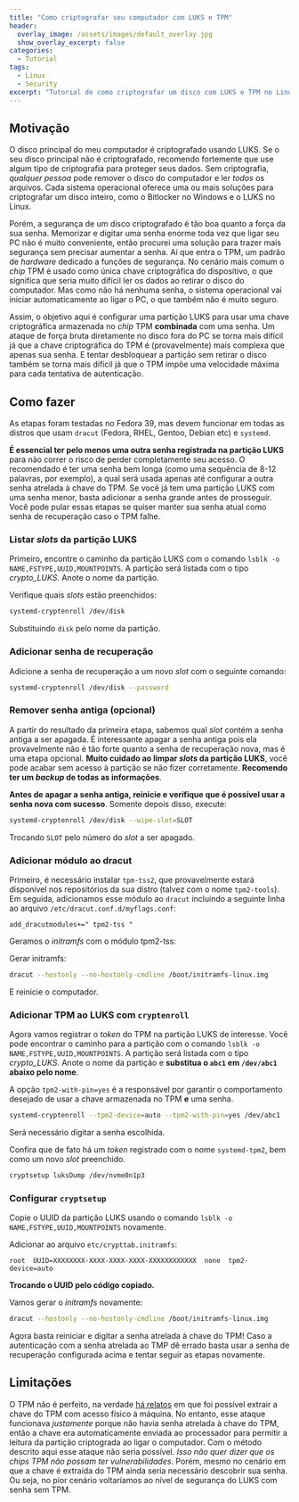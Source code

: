 ```yaml
---
title: "Como criptografar seu computador com LUKS e TPM"
header:
  overlay_image: /assets/images/default_overlay.jpg
  show_overlay_excerpt: false
categories:
  - Tutorial
tags:
  - Linux
  - Security
excerpt: "Tutorial de como criptografar um disco com LUKS e TPM no Linux"
---
```


## Motivação

O disco principal do meu computador é criptografado usando LUKS. Se o seu disco principal não é criptografado, recomendo fortemente que use algum tipo de criptografia para proteger seus dados. Sem criptografia, _qualquer pessoa_ pode remover o disco do computador e ler _todos_ os arquivos. Cada sistema operacional oferece uma ou mais soluções para criptografar um disco inteiro, como o Bitlocker no Windows e o LUKS no Linux.

Porém, a segurança de um disco criptografado é tão boa quanto a força da sua senha. Memorizar e digitar uma senha enorme toda vez que ligar seu PC não é muito conveniente, então procurei uma solução para trazer mais segurança sem precisar aumentar a senha. Aí que entra o TPM, um padrão de _hardware_ dedicado a funções de segurança. No cenário mais comum o _chip_ TPM é usado como única chave criptográfica do dispositivo, o que significa que seria muito difícil ler os dados ao retirar o disco do computador. Mas como não há nenhuma senha, o sistema operacional vai iniciar automaticamente ao ligar o PC, o que também não é muito seguro.

Assim, o objetivo aqui é configurar uma partição LUKS para usar uma chave criptográfica armazenada no _chip_ TPM **combinada** com uma senha. Um ataque de força bruta diretamente no disco fora do PC se torna mais difícil já que a chave criptográfica do TPM é (provavelmente) mais complexa que apenas sua senha. E tentar desbloquear a partição sem retirar o disco também se torna mais difícil já que o TPM impõe uma velocidade máxima para cada tentativa de autenticação.

## Como fazer

As etapas foram testadas no Fedora 39, mas devem funcionar em todas as distros que usam `dracut` (Fedora, RHEL, Gentoo, Debian etc) e `systemd`.

**É essencial ter pelo menos uma outra senha registrada na partição LUKS** para não correr o risco de perder completamente seu acesso. O recomendado é ter uma senha bem longa (como uma sequência de 8-12 palavras, por exemplo), a qual será usada apenas até configurar a outra senha atrelada à chave do TPM. Se você já tem uma partição LUKS com uma senha menor, basta adicionar a senha grande antes de prosseguir. Você pode pular essas etapas se quiser manter sua senha atual como senha de recuperação caso o TPM falhe.

### Listar _slots_ da partição LUKS

Primeiro, encontre o caminho da partição LUKS com o comando `lsblk -o NAME,FSTYPE,UUID,MOUNTPOINTS`. A partição será listada com o tipo _crypto_LUKS_. Anote o nome da partição.

Verifique quais _slots_ estão preenchidos:

```bash
systemd-cryptenroll /dev/disk
```

Substituindo `disk` pelo nome da partição.

### Adicionar senha de recuperação

Adicione a senha de recuperação a um novo _slot_ com o seguinte comando:

```bash
systemd-cryptenroll /dev/disk --password
```

### Remover senha antiga (opcional)

A partir do resultado da primeira etapa, sabemos qual _slot_ contém a senha antiga a ser apagada. É interessante apagar a senha antiga pois ela provavelmente não é tão forte quanto a senha de recuperação nova, mas é uma etapa opcional. **Muito cuidado ao limpar _slots_ da partição LUKS**, você pode acabar sem acesso à partição se não fizer corretamente. **Recomendo ter um _backup_ de todas as informações**.

**Antes de apagar a senha antiga, reinicie e verifique que é possível usar a senha nova com sucesso**. Somente depois disso, execute:

```bash
systemd-cryptenroll /dev/disk --wipe-slot=SLOT
```

Trocando `SLOT` pelo número do _slot_ a ser apagado.

### Adicionar módulo ao dracut

Primeiro, é necessário instalar `tpm-tss2`, que provavelmente estará disponível nos repositórios da sua distro (talvez com o nome `tpm2-tools`). Em seguida, adicionamos esse módulo ao `dracut` incluindo a seguinte linha ao arquivo `/etc/dracut.conf.d/myflags.conf`:

```
add_dracutmodules+=" tpm2-tss "
```

Geramos o _initramfs_ com o módulo tpm2-tss:

Gerar initramfs:

```bash
dracut --hostonly --no-hostonly-cmdline /boot/initramfs-linux.img
```

E reinicie o computador.

### Adicionar TPM ao LUKS com `cryptenroll`

Agora vamos registrar o _token_ do TPM na partição LUKS de interesse. Você pode encontrar o caminho para a partição com o comando `lsblk -o NAME,FSTYPE,UUID,MOUNTPOINTS`. A partição será listada com o tipo _crypto_LUKS_. Anote o nome da partição e **substitua o `abc1` em `/dev/abc1` abaixo pelo nome**.

A opção `tpm2-with-pin=yes` é a responsável por garantir o comportamento desejado de usar a chave armazenada no TPM **e** uma senha.

```bash
systemd-cryptenroll --tpm2-device=auto --tpm2-with-pin=yes /dev/abc1
```

Será necessário digitar a senha escolhida.

Confira que de fato há um _token_ registrado com o nome `systemd-tpm2`, bem como um novo _slot_ preenchido.

```bash
cryptsetup luksDump /dev/nvme0n1p3
```

### Configurar `cryptsetup`

Copie o UUID da partição LUKS usando o comando `lsblk -o NAME,FSTYPE,UUID,MOUNTPOINTS` novamente.

Adicionar ao arquivo `etc/crypttab.initramfs`:

```
root  UUID=XXXXXXXX-XXXX-XXXX-XXXX-XXXXXXXXXXXX  none  tpm2-device=auto
```

**Trocando o UUID pelo código copiado.**

Vamos gerar o _initramfs_ novamente:

```bash
dracut --hostonly --no-hostonly-cmdline /boot/initramfs-linux.img
```

Agora basta reiniciar e digitar a senha atrelada à chave do TPM! Caso a autenticação com a senha atrelada ao TMP dê errado basta usar a senha de recuperação configurada acima e tentar seguir as etapas novamente.

## Limitações

O TPM não é perfeito, na verdade [há relatos](https://pulsesecurity.co.nz/articles/TPM-sniffing) em que foi possível extrair a chave do TPM com acesso físico à máquina. No entanto, esse ataque funcionava _justamente_ porque não havia senha atrelada à chave do TPM, então a chave era automaticamente enviada ao processador para permitir a leitura da partição criptograda ao ligar o computador. Com o método descrito aqui esse ataque não seria possível. _Isso não quer dizer que os chips TPM não possam ter vulnerabilidades_. Porém, mesmo no cenário em que a chave é extraída do TPM ainda seria necessário descobrir sua senha. Ou seja, no pior cenário voltaríamos ao nível de segurança do LUKS com senha sem TPM.
